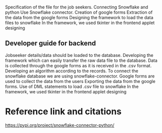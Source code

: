 Specification of the file for the job seekers.
Connecting Snowflake and python
Use Snowflake connector.
Creation of google forms
Extraction of the data from the google forms
Designing the framework to load the data files to snowflake
In the framework, we used tkinter in the frontend applet designing

## Developer guide for backend
Jobseeker details/data should be loaded to the database.
Developing the framework which can easily transfer the raw data file to the database.
Data is collected through the google forms as it is received in the .csv format.
Developing an algorithm according to the records.
To connect the snowflake database we are using snowflake-connector.
Google forms are used to collect the data from the users
Exporting the data from the google forms.
Use of DML statements to load .csv file to snowflake
In the framework, we used tkinter in the frontend applet designing

# Reference link and citations
https://pypi.org/project/snowflake-connector-python/
